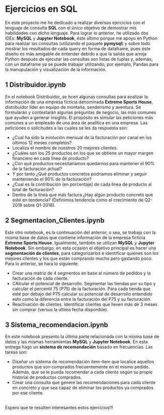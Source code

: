 # Ejercicios en SQL

En este proyecto me he dedicado a realizar diversos ejercicios con el lenguaje de consulta **SQL** con el único objetivo de demostrar mis habilidades con dicho lenguaje. Para lograr lo anterior, he utilizado dos IDEs: **MySQL** y **Jupyter Notebook**, éste último porque me apoyo en Python para realizar las consultas (utilizando el paquete **pymysql**) y sobre todo mostrar los resultados de cada query en forma de dataframe, pues éste diseño es más amigable de entender debido a que la salida que arroja Python después de ejecutar las consultas son listas de tuplas y, además, con un dataframe ya se puede trabajar utilizando, por ejemplo, Pandas para la manupulación y visualización de la información.

## 1 Distribuidor.ipynb
En el notebook Distribuidor, se hcen algunas consultas para analizar la información de una empresa ficticia denominada **Extreme Sports House**, distribuidor líder en equipo de montaña, senderismo y aventura. Se formularán y contestarán algunas preguntas de negocio, las más comunes que ayuden a generar insights. El propósito es simular las peticiones más comunes a un empleado de una área de analítica en una empresa. Las peticiones o solicitudes a las cuales se les da respuesta son:

 * ¿Cual ha sido la evolución mensual de la facturación por canal en los últimos 12 meses completos?
 * Localiza el nombre de nuestros 20 mejores clientes.
 * ¿Cuáles son los 25 productos en los que se obtiene un mayor margen financiero en cada línea de producto?
 * ¿Con qué productos necesitaríamos quedarnos para mantener el 90% de la facturación actual?
 * Y por tanto ¿Qué productos concretos podríamos eliminar y seguir manteniendo el 90% de la facturación?
 * ¿Cual es la contribución (en porcentaje) de cada línea de producto al total de facturación?
 * Dentro de la línea que más factura ¿Hay algún producto concreto que esté en tendencia? (Definimos tendencia como el crecimiento de Q2-2018 sobre Q1-2018).

## 2 Segmentacion_Clientes.ipynb
Este otro notebook, es la continuación del anterior, o sea, se trabaja con la misma base de datos que contiene información de la empresa ficticia **Extreme Sports House**. Igualmente, también se utilizan **MySQL** y **Jupyter Notebook**. Sin embargo, en esta ocasión el objetivo principal es hacer una **segmentación de clientes**, para categorizarlos e identificar quiénes son los mejores clientes y los que están comprando mucho pero gastando poco. Para lo anterior, se hara lo siguiente:

 * Crear una matriz de 4 segmentos en base al número de pedidos y la facturación de cada cliente.
 * CAlcular el potencial de desarrollo. Segmentar las tiendas por su tipo y calcular el percentil 75 (P75) de la facturación. Para cada tienda que esté por debajo del P75 calcular su potencial de desarrollo entendido esto como la diferencia entre la facturación del P75 y su facturación.
 * Reactivación de clientes. Identificar clientes que lleven más de 3 meses sin comprar (versus la última fecha disponible).

## 3 Sistema_recomendacion.ipynb
En este notebook presento la última parte relacionada con la misma base de datos y las mismas herramientas **MySQL** y **Jupyter Notebook**. En esta entrega hago un **sistema de recomendación** basado en frecuencias. Las tareas son:

 * Diseñar un sistema de recomendación item-item que localice aquellos productos que son comprados frecuentemente en el mismo pedido. Además, que se le pueda recomendar a cada cliente según su propio historial de productos comprados.
 * Crear una consulta que genere las recomendaciones para cada cliente en concreto y que sea capaz de eliminar los productos ya comprados por ese cliente.

<br/>
Espero que te resulten interesantes estos ejercicios!!!
